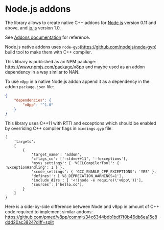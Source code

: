 # Node.js addons

The library allows to create native C++ addons for [Node.js](http://nodejs.org/)
version 0.11 and above, and [io.js](https://iojs.org/) version 1.0.

See [Addons documentation](http://nodejs.org/docs/v0.12.0/api/addons.html)
for reference.

Node.js native addons uses `node-gyp`(https://github.com/nodejs/node-gyp)
build tool to make them with C++ compiler.

This library is published as an NPM package: https://www.npmjs.com/package/v8pp
and maybe used as an addon dependency in a way similar to NAN.

To use `v8pp` in a native Node.js addon append it as a dependency in the addon
`package.json` file:

```json
{
	"dependencies": {
		"v8pp": "^1.0"
	}
}
```

This library uses C++11 with RTTI and exceptions which should be enabled by overriding
C++ compiler flags in `bindings.gyp` file:
```
{
	'targets':
	[
		{
			'target_name': 'addon',
			'cflags_cc': ['-std=c++11', '-fexceptions'],
			'msvs_settings': { 'VCCLCompilerTool': { 'ExceptionHandling': 1 } },
			'xcode_settings': { 'GCC_ENABLE_CPP_EXCEPTIONS': 'YES' },
			'defines!': ['V8_DEPRECATION_WARNINGS=1'],
			'include_dirs': [ '<!(node -e require(\'v8pp\'))'],
			'sources': ['hello.cc'],
		}
	]
}
```

Here is a side-by-side difference between Node and v8pp in amount of C++ code
required to implement similar addons:
https://github.com/pmed/v8pp/commit/34c6344bdb1bdf7f0b46db6ea15c8ddd20ac3824?diff=split
